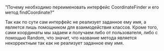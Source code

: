 "Почему необходимо переименовать интерфейс CoordinateFinder и его метод findCoordinate?"

Так как по сути сам интерфейс не реализует заданное ему имя, а является лишь помощником для взаимодействия классов.
Кроме того, сами координаты мы задаем и получаем либо от пользователя, либо с помощью Random, что значит, что название
метода является некорректным так как не реализует заданное ему имя. 
